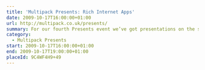 ```yaml
---
title: 'Multipack Presents: Rich Internet Apps'
date: 2009-10-17T16:00:00+01:00
url: http://multipack.co.uk/presents/
summary: For our fourth Presents event we’ve got presentations on the state of play with Rich Internet Applications, from Microsoft Silverlight (Nick Harewood) and HTML 5 (Bruce Lawson).
category:
  - Multipack Presents
start: 2009-10-17T16:00:00+01:00
end: 2009-10-17T19:00:00+01:00
placeId: 9C4WF4H9+49
---
```

